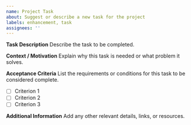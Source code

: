 ```yaml
---
name: Project Task
about: Suggest or describe a new task for the project
labels: enhancement, task
assignees: ''
---
```


**Task Description**
Describe the task to be completed.

**Context / Motivation**
Explain why this task is needed or what problem it solves.

**Acceptance Criteria**
List the requirements or conditions for this task to be considered complete.
- [ ] Criterion 1
- [ ] Criterion 2
- [ ] Criterion 3

**Additional Information**
Add any other relevant details, links, or resources.
